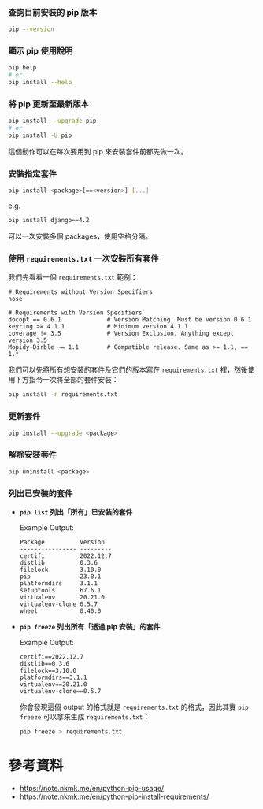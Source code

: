 ### 查詢目前安裝的 pip 版本

```bash
pip --version
```

### 顯示 pip 使用說明

```bash
pip help
# or
pip install --help
```

### 將 pip 更新至最新版本

```bash
pip install --upgrade pip
# or
pip install -U pip
```

這個動作可以在每次要用到 pip 來安裝套件前都先做一次。

### 安裝指定套件

```bash
pip install <package>[==<version>] [...]
```

e.g.

```bash
pip install django==4.2
```

可以一次安裝多個 packages，使用空格分隔。

### 使用 `requirements.txt` 一次安裝所有套件

我們先看看一個 `requirements.txt` 範例：

```plaintext
# Requirements without Version Specifiers
nose

# Requirements with Version Specifiers
docopt == 0.6.1             # Version Matching. Must be version 0.6.1
keyring >= 4.1.1            # Minimum version 4.1.1
coverage != 3.5             # Version Exclusion. Anything except version 3.5
Mopidy-Dirble ~= 1.1        # Compatible release. Same as >= 1.1, == 1.*
```

我們可以先將所有想安裝的套件及它們的版本寫在 `requirements.txt` 裡，然後使用下方指令一次將全部的套件安裝：

```bash
pip install -r requirements.txt
```

### 更新套件

```bash
pip install --upgrade <package>
```

### 解除安裝套件

```bash
pip uninstall <package>
```

### 列出已安裝的套件

- **`pip list` 列出「所有」已安裝的套件**

    Example Output:

    ```plaintext
    Package          Version
    ---------------- ---------
    certifi          2022.12.7
    distlib          0.3.6
    filelock         3.10.0
    pip              23.0.1
    platformdirs     3.1.1
    setuptools       67.6.1
    virtualenv       20.21.0
    virtualenv-clone 0.5.7
    wheel            0.40.0
    ```

- **`pip freeze` 列出所有「透過 pip 安裝」的套件**

    Example Output:

    ```plaintext
    certifi==2022.12.7
    distlib==0.3.6
    filelock==3.10.0
    platformdirs==3.1.1
    virtualenv==20.21.0
    virtualenv-clone==0.5.7
    ```

    你會發現這個 output 的格式就是 `requirements.txt` 的格式，因此其實 `pip freeze` 可以拿來生成 `requirements.txt`：

    ```bash
    pip freeze > requirements.txt
    ```

# 參考資料

- <https://note.nkmk.me/en/python-pip-usage/>
- <https://note.nkmk.me/en/python-pip-install-requirements/>

